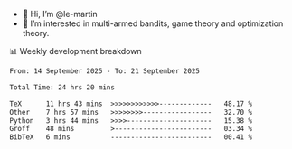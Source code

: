 - 👋 Hi, I’m @le-martin
- 👀 I’m interested in multi-armed bandits, game theory and optimization theory.
<!---- 💞️ I’m looking to collaborate on ...
- 📫 How to reach me ...-->

<!---
Tutorial for using WakaTime stats in GitHub profile: https://github.com/athul/waka-readme
-->

📊 Weekly development breakdown
<!--START_SECTION:waka-->

```txt
From: 14 September 2025 - To: 21 September 2025

Total Time: 24 hrs 20 mins

TeX      11 hrs 43 mins  >>>>>>>>>>>>-------------   48.17 %
Other    7 hrs 57 mins   >>>>>>>>-----------------   32.70 %
Python   3 hrs 44 mins   >>>>---------------------   15.38 %
Groff    48 mins         >------------------------   03.34 %
BibTeX   6 mins          -------------------------   00.41 %
```

<!--END_SECTION:waka-->

<!---
le-martin/le-martin is a ✨ special ✨ repository because its `README.md` (this file) appears on your GitHub profile.
You can click the Preview link to take a look at your changes.
--->
